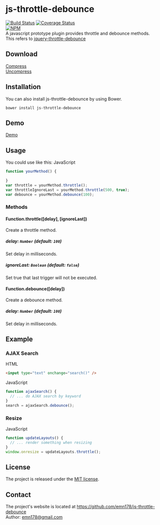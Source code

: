 # js-throttle-debounce
[![Build Status](https://travis-ci.org/emn178/js-throttle-debounce.svg?branch=master)](https://travis-ci.org/emn178/js-throttle-debounce)
[![Coverage Status](https://coveralls.io/repos/emn178/js-throttle-debounce/badge.svg?branch=master)](https://coveralls.io/r/emn178/js-throttle-debounce?branch=master)  
[![NPM](https://nodei.co/npm/js-throttle-debounce.png?stars&downloads)](https://nodei.co/npm/js-throttle-debounce/)  
A javascript prototype plugin provides throttle and debounce methods.  
This refers to [jquery-throttle-debounce](https://github.com/cowboy/jquery-throttle-debounce)

## Download
[Compress](https://raw.github.com/emn178/js-throttle-debounce/master/build/js-throttle-debounce.min.js)  
[Uncompress](https://raw.github.com/emn178/js-throttle-debounce/master/src/js-throttle-debounce.js)

## Installation
You can also install js-throttle-debounce by using Bower.
```
bower install js-throttle-debounce
```

## Demo
[Demo](http://emn178.github.io/js-throttle-debounce/samples/demo/)

## Usage
You could use like this:
JavaScript
```JavaScript
function yourMethod() {
  
}
var throttle = yourMethod.throttle();
var throttleIgnoreLast = yourMethod.throttle(500, true);
var debounce = yourMethod.debounce(100);
```

### Methods

#### Function.throttle([delay], [ignoreLast])

Create a throttle method.

##### *delay: `Number` (default: `100`)*

Set delay in milliseconds.

##### *ignoreLast: `Boolean` (default: `false`)*

Set true that last trigger will not be executed.

#### Function.debounce([delay])

Create a debounce method.

##### *delay: `Number` (default: `100`)*

Set delay in milliseconds.

## Example
### AJAX Search
HTML
```HTML
<input type="text" onchange="search()" />
```
JavaScript
```JavaScript
function ajaxSearch() {
  // ... do AJAX search by keyword
}
search = ajaxSearch.debounce();
```
### Resize
JavaScript
```JavaScript
function updateLayouts() {
  // ... render something when resizing
}
window.onresize = updateLayouts.throttle();
```

## License
The project is released under the [MIT license](http://www.opensource.org/licenses/MIT).

## Contact
The project's website is located at https://github.com/emn178/js-throttle-debounce  
Author: emn178@gmail.com
